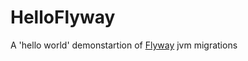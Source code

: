 HelloFlyway
===========

A 'hello world' demonstartion of [Flyway](http://flywaydb.org/getstarted/howFlywayWorks.html) jvm migrations
